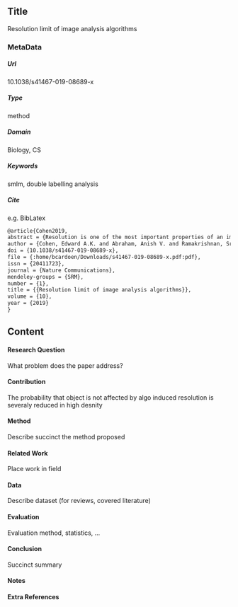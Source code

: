 ## Title
Resolution limit of image analysis algorithms
### MetaData
##### Url
10.1038/s41467-019-08689-x
##### Type
method

##### Domain
Biology, CS

##### Keywords
smlm, double labelling analysis



##### Cite
e.g. BibLatex
```LaTex
@article{Cohen2019,
abstract = {Resolution is one of the most important properties of an imaging system, yet it remains difficult to define and apply. Rayleigh's and Abbe's resolution criteria were developed for observations with the human eye and had a major influence on the development of optical instruments. However, no systematic approach is available for the evaluation of the often complex image processing algorithms that have become central to the analysis of the imaging data that today is acquired by highly sensitive cameras. Here, we introduce a novel resolution criterion for image analysis algorithms, which we term algorithmic resolution, based on spatial statistics methods that is independent of both the imaging system that produced the data and the specifics of the objects being analyzed.},
author = {Cohen, Edward A.K. and Abraham, Anish V. and Ramakrishnan, Sreevidhya and Ober, Raimund J.},
doi = {10.1038/s41467-019-08689-x},
file = {:home/bcardoen/Downloads/s41467-019-08689-x.pdf:pdf},
issn = {20411723},
journal = {Nature Communications},
mendeley-groups = {SRM},
number = {1},
title = {{Resolution limit of image analysis algorithms}},
volume = {10},
year = {2019}
}


```
## Content
#### Research Question
What problem does the paper address?

#### Contribution
The probability that object is not affected by algo induced resolution is severaly reduced in high desnity

#### Method
Describe succinct the method proposed

#### Related Work
Place work in field

#### Data
Describe dataset (for reviews, covered literature)

#### Evaluation
Evaluation method, statistics, ...

#### Conclusion
Succinct summary

#### Notes

#### Extra References
